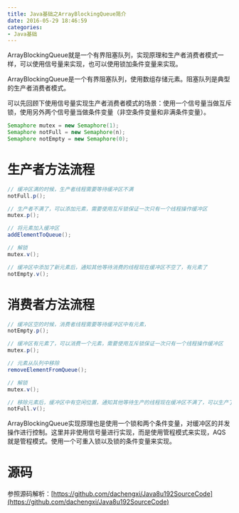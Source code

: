 ```yaml
---
title: Java基础之ArrayBlockingQueue简介
date: 2016-05-29 18:46:59
categories: 
- Java基础
---
```


ArrayBlockingQueue就是一个有界阻塞队列，实现原理和生产者消费者模式一样，可以使用信号量来实现，也可以使用锁加条件变量来实现。

<!--more-->

ArrayBlockingQueue是一个有界阻塞队列，使用数组存储元素。阻塞队列是典型的生产者消费者模式。

可以先回顾下使用信号量实现生产者消费者模式的场景：使用一个信号量当做互斥锁，使用另外两个信号量当做条件变量（非空条件变量和非满条件变量）。

```java
Semaphore mutex = new Semaphore(1);
Semaphore notFull = new Semaphore(n);
Semaphore notEmpty = new Semaphore(0);
```

# 生产者方法流程

```java
// 缓冲区满的时候，生产者线程需要等待缓冲区不满
notFull.p();

// 生产者不满了，可以添加元素，需要使用互斥锁保证一次只有一个线程操作缓冲区
mutex.p();

// 将元素加入缓冲区
addElementToQueue();

// 解锁
mutex.v();

// 缓冲区中添加了新元素后，通知其他等待消费的线程现在缓冲区不空了，有元素了
notEmpty.v();
```

# 消费者方法流程

```java
// 缓冲区空的时候，消费者线程需要等待缓冲区中有元素，
notEmpty.p();

// 缓冲区有元素了，可以消费一个元素，需要使用互斥锁保证一次只有一个线程操作缓冲区
mutex.p();

// 元素从队列中移除
removeElementFromQueue();

// 解锁
mutex.v();

// 移除元素后，缓冲区中有空闲位置，通知其他等待生产的线程现在缓冲区不满了，可以生产了
notFull.v();
```

ArrayBlockingQueue实现原理也是使用一个锁和两个条件变量，对缓冲区的并发操作进行控制。这里并非使用信号量进行实现，而是使用管程模式来实现，AQS就是管程模式。使用一个可重入锁以及锁的条件变量来实现。

# 源码

参照源码解析：[https://github.com/dachengxi/Java8u192SourceCode](https://github.com/dachengxi/Java8u192SourceCode)